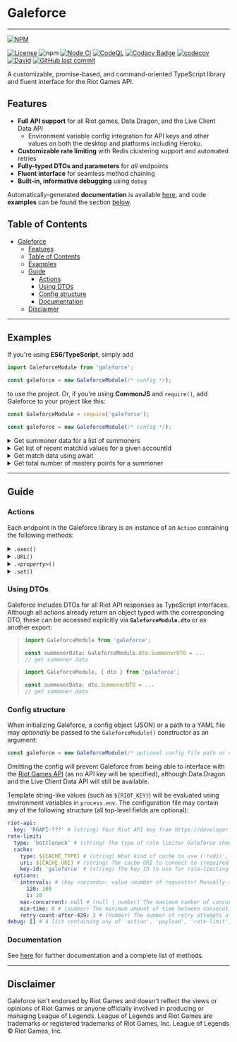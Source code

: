 # Galeforce

---

[![NPM](https://nodei.co/npm/galeforce.png?compact=true)](https://www.npmjs.com/package/galeforce)

[![License](https://img.shields.io/badge/License-Apache%202.0-blue.svg)](https://opensource.org/licenses/Apache-2.0)
![npm](https://img.shields.io/npm/dt/galeforce)
[![Node CI](https://github.com/bcho04/galeforce/workflows/Node%20CI/badge.svg)](https://github.com/bcho04/galeforce/workflows/Node%20CI/badge.svg)
[![CodeQL](https://github.com/bcho04/galeforce/workflows/CodeQL/badge.svg)](https://github.com/bcho04/galeforce/workflows/CodeQL/badge.svg)
[![Codacy Badge](https://app.codacy.com/project/badge/Grade/18a92440f7a5457db04632699c3546a6)](https://www.codacy.com/gh/bcho04/galeforce/dashboard?utm_source=github.com&amp;utm_medium=referral&amp;utm_content=bcho04/galeforce&amp;utm_campaign=Badge_Grade)
[![codecov](https://codecov.io/gh/bcho04/galeforce/branch/master/graph/badge.svg?token=7BJHF5KVX9)](https://codecov.io/gh/bcho04/galeforce)
[![David](https://david-dm.org/bcho04/galeforce.svg)](https://david-dm.org/bcho04/galeforce)
[![GitHub last commit](https://img.shields.io/github/last-commit/bcho04/galeforce.svg?style=flat)](https://img.shields.io/github/last-commit/bcho04/galeforce.svg?style=flat)

A customizable, promise-based, and command-oriented TypeScript library and fluent interface for the Riot Games API.

## Features

- **Full API support** for all Riot games, Data Dragon, and the Live Client Data API
  - Environment variable config integration for API keys and other values on both the desktop and platforms including Heroku.
- **Customizable rate limiting** with Redis clustering support and automated retries
- **Fully-typed DTOs and parameters** for *all* endpoints
- **Fluent interface** for seamless method chaining
- **Built-in, informative debugging** using `debug`

Automatically-generated **documentation** is available [here](https://bcho04.github.io/galeforce/), and code **examples** can be found the section [below](#guide).

## Table of Contents

- [Galeforce](#galeforce)
  - [Features](#features)
  - [Table of Contents](#table-of-contents)
  - [Examples](#examples)
  - [Guide](#guide)
    - [Actions](#actions)
    - [Using DTOs](#using-dtos)
    - [Config structure](#config-structure)
    - [Documentation](#documentation)
  - [Disclaimer](#disclaimer)

---

## Examples

If you're using **ES6/TypeScript**, simply add

```typescript
import GaleforceModule from 'galeforce';

const galeforce = new GaleforceModule(/* config */);
```

to use the project. Or, if you're using **CommonJS** and `require()`, add Galeforce to your project like this:

```javascript
const GaleforceModule = require('galeforce');

const galeforce = new GaleforceModule(/* config */);
```

<details>
<summary>Get summoner data for a list of summoners</summary>

```javascript
const summoners = ['a', 'b', 'c'];
const promises = summoners.map(summoner => galeforce.lol.summoner()
  .region(galeforce.regions.lol.NORTH_AMERICA)
  .name(summoner)
  .exec()
); // list of request promises
Promise.all(promises).then((result) => {
  console.log(result); // [{ name: 'a', ... }, ...]
});
```

</details>

<details>
<summary>Get list of recent matchId values for a given accountId</summary>

```javascript
const matchIds = (await galeforce.lol.match.list()
  .region(galeforce.regions.lol.NORTH_AMERICA)
  .accountId(accountId)
  .exec())
  .matches.map(matchInfo => matchInfo.gameId);
```

</details>

<details>
<summary>Get match data using await</summary>

```javascript
const matchData = await galeforce.lol.match.match()
  .region(galeforce.regions.lol.NORTH_AMERICA)
  .matchId(matchId)
  .exec();
```

</details>

<details>
<summary>Get total number of mastery points for a summoner</summary>

```javascript
const totalMasteryPoints = (await galeforce.lol.mastery.list()
  .region(galeforce.regions.lol.NORTH_AMERICA)
  .summonerId(summonerId)
  .exec())
  .reduce((previous, current) => previous + current.championPoints, 0);
```

</details>

---

## Guide

### Actions

Each endpoint in the Galeforce library is an instance of an `Action` containing the following methods:

<details>
<summary><code>.exec()</code></summary>

> Executes the `Action` with the parameters set by methods such as `.region()`, `.summonerId()`, etc., returning a *Promise*.
>
> **Example**
>
> ```javascript
> /* Gets Valorant platform and status data. */
> galeforce.val.status() // Target the /val/status/v1/platform-data endpoint
>   .region(galeforce.regions.val.NORTH_AMERICA) // See below for documentation.
>   .exec() // Sends a Valorant server status request to the val-status-v1 endpoint
>   .then((data) => { // Use the returned data
>     /* manipulate status data */
>   });
> ```
>
</details>

<details>
<summary><code>.URL()</code></summary>

> Returns the endpoint URL associated with the `Action` and its previously-set parameters.
>
> **Example**
>
> ```javascript
> /* Gets the Data Dragon URL associated with the Galeforce icon. */
> const galeforceURL = galeforce.ddragon.item.art() // Fetch item icon art from Data Dragon
>   .version('11.9.1') // See the .<property>() section for documentation. Sets the version to retrieve data from.
>   .assetId('6671') // See below for documentation. Get the icon for the Galeforce item.
>   .URL(); // Get the encoded URL corresponding with the selected endpoint as a string.
> 
> console.log(galeforceURL); // 'https://ddragon.leagueoflegends.com/cdn/11.9.1/img/item/6671.png'
> ```
>
</details>

<details>
<summary><code>.<em>&lt;property&gt;</em>()</code></summary>

> Sets the *property* (`region`, `summonerId`, `puuid`, etc.) in the Action request payload. Different methods are exposed for each endpoint depending on the required path, query, and body parameters.
>
> **Example**
>
> ```javascript
> /* Gets current game info for a specific summonerId. */
> const currentGameInfo = await galeforce.lol.spectator.active() // Target the /lol/spectator/v4/active-games/by-summoner/{summonerId} endpoint
>   .region(galeforce.regions.lol.NORTH_AMERICA) // Sets the request region to 'na1' (i.e., target the NA server)
>   .summonerId('summonerId') // Sets the request summonerId to 'summonerId'
>   .exec(); // See .exec() above.
> ```
>
> `.<property>()` methods may only be called once and are removed from the Action after being used.
>
> ```javascript
> /* Gets current game info for a specific summonerId. */
> const currentGameInfo = await galeforce.lol.spectator.active() // Target the /lol/spectator/v4/active-games/by-summoner/{summonerId} endpoint
>   .region(galeforce.regions.lol.NORTH_AMERICA) // Sets the request region to 'na1' (i.e., target the NA server)
>   .region(galeforce.regions.lol.KOREA) // galeforce.lol.spectator.active(...).region(...).region is not a function
> ```
>
</details>

<details>
<summary><code>.set()</code></summary>

> Sets multiple *properties* (`region`, `summonerId`, `puuid`, etc.) in the Action request payload simultaneously.
>
> **Example**
>
> ```javascript
> /* Gets league entries for a given Teamfight Tactics ranked league. */
> const TFTLeagueInfo = await galeforce.tft.league.entries() // Target the /tft/league/v1/entries/{tier}/{division} endpoint
>   .set({ // Set multiple Action payload properties simultaneously
>     region: galeforce.regions.lol.NORTH_AMERICA, // Sets the request region to 'na1' (i.e., target the NA server)
>     tier: galeforce.tiers.DIAMOND, // Sets the request tier to 'DIAMOND' (i.e., search for players in Diamond)
>     division: galeforce.divisions.IV, // Sets the request division to 'IV' (i.e., search for players in division IV of their tier)
>   })
>   .exec(); // See .exec() above.
> ```
>
</details>

### Using DTOs

Galeforce includes DTOs for all Riot API responses as TypeScript interfaces. Although all actions already return an object typed with the corresponding DTO, these can be accessed explicitly via **`GaleforceModule.dto`** or as another export:
  >
  > ```typescript
  > import GaleforceModule from 'galeforce';
  > 
  > const summonerData: GaleforceModule.dto.SummonerDTO = ... 
  > // get summoner data
  > ```

  > ```typescript
  > import GaleforceModule, { dto } from 'galeforce';
  > 
  > const summonerData: dto.SummonerDTO = ...
  > // get summoner data
  > ```

### Config structure

When initializing Galeforce, a config object (JSON) or a path to a YAML file may *optionally* be passed to the `GaleforceModule()` constructor as an argument:

```javascript
const galeforce = new GaleforceModule(/* optional config file path or object */);
```

Omitting the config will prevent Galeforce from being able to interface with the [Riot Games API](https://developer.riotgames.com/) (as no API key will be specified), although Data Dragon and the Live Client Data API will still be available.

Template string-like values (such as `${RIOT_KEY}`) will be evaluated using environment variables in `process.env`. The configuration file may contain any of the following structure (all top-level fields are optional):

```yaml
riot-api:
  key: 'RGAPI-???' # (string) Your Riot API key from https://developer.riotgames.com
rate-limit:
  type: 'bottleneck' # (string) The type of rate limiter Galeforce should use ('bottleneck', 'null')
  cache:
    type: ${CACHE_TYPE} # (string) What kind of cache to use ('redis', 'internal')
    uri: ${CACHE_URI} # (string) The cache URI to connect to (required for 'redis' cache)
    key-id: 'galeforce' # (string) The key ID to use for rate-limiting keys in the Redis cache
  options:
    intervals: # (key <seconds>: value <number of requests>) Manually-set local rate limits, applied per region
      120: 100
      1: 20
    max-concurrent: null # (null | number) The maximum number of concurrent requests allowed. Setting to null allows unlimited concurrent requests.
    min-time: 0 # (number) The minimum amount of time between consecutive requests
    retry-count-after-429: 3 # (number) The number of retry attempts after an HTTP 429 error is received, delayed by response header
debug: [] # A list containing any of 'action', 'payload', 'rate-limit', 'riot-api', '*' (all)
```

### Documentation

See [here](https://bcho04.github.io/galeforce/) for further documentation and a complete list of methods.

---

## Disclaimer

Galeforce isn't endorsed by Riot Games and doesn't reflect the views or opinions of Riot Games or anyone officially involved in producing or managing League of Legends. League of Legends and Riot Games are trademarks or registered trademarks of Riot Games, Inc. League of Legends © Riot Games, Inc.
